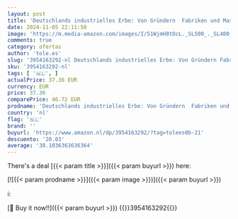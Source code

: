```yaml
---
layout: post
title: 'Deutschlands industrielles Erbe: Von Gründern  Fabriken und Maschinen'
date: 2024-11-05 22:11:50
image: 'https://m.media-amazon.com/images/I/51WjmH8tOcL._SL500_._SL400_.jpg'
comments: true
category: ofertas
author: 'tole.es'
slug: '3954163292-nl Deutschlands industrielles Erbe: Von Gründern Fabriken und...'
sku: '3954163292-nl'
tags: [ '🇳🇱', ]
actualPrice: 37.36 EUR
currency: EUR
price: 37.36
comparePrice: 46.72 EUR
prodname: 'Deutschlands industrielles Erbe: Von Gründern  Fabriken und Maschinen'
country: 'nl'
flag: '🇳🇱'
brand: ''
buyurl: 'https://www.amazon.nl/dp/3954163292/?tag=tolees0b-21'
descuento: '20.03'
average: '38.1036363636364'
---
```


There's a deal [{{< param title >}}]({{< param buyurl >}})  here:

[![{{< param prodname >}}]({{< param image >}})]({{< param buyurl >}})

ℹ️:


[🛒 Buy it now!!]({{< param buyurl >}})
{{<world>}}3954163292{{</world>}}
